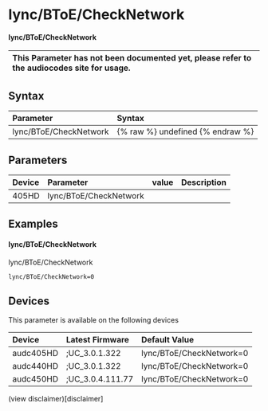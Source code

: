 ﻿---
description: lync/BToE/CheckNetwork
search: false
---

# lync/BToE/CheckNetwork

#### lync/BToE/CheckNetwork


| This Parameter has not been documented yet, please refer to the audiocodes site for usage.  |
| :--- |

## Syntax
| Parameter | Syntax |
| :--- | :--- |
|lync/BToE/CheckNetwork | {% raw %} undefined {% endraw %} |

## Parameters
|Device|Parameter|value|Description|
|:---|:---|:---|:---|
| 405HD | lync/BToE/CheckNetwork |  |  |

## Examples
#### lync/BToE/CheckNetwork

lync/BToE/CheckNetwork

```
lync/BToE/CheckNetwork=0
```

## Devices
This parameter is available on the following devices

| Device | Latest Firmware | Default Value |
|:---|:---|:---|
| audc405HD | ;UC_3.0.1.322 | lync/BToE/CheckNetwork=0 
| audc440HD | ;UC_3.0.1.322 | lync/BToE/CheckNetwork=0 
| audc450HD | ;UC_3.0.4.111.77 | lync/BToE/CheckNetwork=0 

(view disclaimer)[disclaimer]
